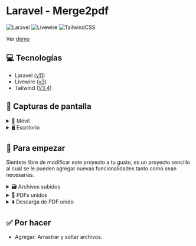 # Laravel - Merge2pdf

![Laravel](https://img.shields.io/badge/laravel-%23FF2D20.svg?style=for-the-badge&logo=laravel&logoColor=white)
![Livewire](https://img.shields.io/badge/livewire-%234e56a6.svg?style=for-the-badge&logo=livewire&logoColor=white)
![TailwindCSS](https://img.shields.io/badge/tailwindcss-%2338B2AC.svg?style=for-the-badge&logo=tailwind-css&logoColor=white)

Ver [demo](https://tl-developer-site.infinityfreeapp.com/merge2pdf/public/?i=1)

## 💻 Tecnologías

- Laravel ([v11](https://laravel.com/docs/11.x))
- Livewire ([v3](https://livewire.laravel.com/docs/quickstart))
- Tailwind ([V3.4](https://tailwindcss.com/docs/installation))

## 🪮 Capturas de pantalla

<details>
<summary>📱 Móvil</summary>

| Sección | Captura |
| ------- | ------- |
| Inicio | <img src="https://github.com/user-attachments/assets/cbd061e2-0aff-4e88-9445-9111667994d9" alt="Home page - mobile" height="500" /> |
| Subiendo archivos | <img src="https://github.com/user-attachments/assets/1e6bae3d-5b29-4f04-ba71-4ddb4c0ae901" alt="Uploading files - mobile" height="500" /> |
| Agregando más archivos | <img src="https://github.com/user-attachments/assets/5c058c64-0ff0-4714-98b1-b86ca45bd4b0" alt="Adding files - mobile" height="500" /> |
| Listado de archivos | <img src="https://github.com/user-attachments/assets/b6e0f7a8-84f8-40d0-a66a-4ad9b661e063" alt="Files list - mobile" height="500" /> |
| Validación | <img src="https://github.com/user-attachments/assets/e2810a6f-1853-43a2-a1eb-dbfcd52fc31b" alt="Validations - mobile" height="500" /> |
| Descarga | <img src="https://github.com/user-attachments/assets/f781a38f-0bbe-4b83-98d7-0394c825b6f1" alt="Download - mobile" height="500" /> |

</details>

<details>
<summary>🖥️ Escritorio</summary>

| Sección | Captura |
| ------- | ------- |
| Inicio | <img src="https://github.com/user-attachments/assets/f32a16d4-472e-4dc4-8331-0620261cd557" alt="Home page - Desktop" height="300" /> |
| Subiendo archivos | <img src="https://github.com/user-attachments/assets/e3122370-ba5a-4ccf-b590-a44acb60c812" alt="Uploading files - Desktop" height="300" /> |
| Listado de archivos | <img src="https://github.com/user-attachments/assets/c245dd98-5ba2-4084-9422-6f626e9f72db" alt="Files list - Desktop" height="300" /> |
| Descarga | <img src="https://github.com/user-attachments/assets/b726efa9-2526-49ff-abd5-cdf578afb25a" alt="Download - Desktop" height="300" /> |
    
</details>


## 🚀 Para empezar

Sientete libre de modificar este proyecto a tu gusto, es un proyecto sencillo al cual se le pueden agregar nuevas funcionalidades tanto como sean necesarias.

<details>
<summary> 🗃️ Archivos subidos </summary>    
    
Para este proyecto, los archivos subidos se guardan en `storage/app/public/temp`
    
![Uploaded files dir](https://github.com/user-attachments/assets/3aceee77-b5f1-471c-a775-558fff47b83f)   

Livewire te permite cambiar la ubicación en donde se guardarán los archivos que suba el usuario, para ello es necesario modificar el archivo `livewire.php` ubicado en la carpeta `config`

![Config livewire.php](https://github.com/user-attachments/assets/483e7844-cbdb-4785-bbab-62fbd0f96a2e)

Dentro del archivo busca `temporary_file_upload`, el cual se ve de la siguiente manera:

![temporary_file_upload](https://github.com/user-attachments/assets/aab63b91-7de9-4106-ad8b-eca7bdab5259)

Como podras notar, para este proyecto esta configurado, pero en caso de que lo quiras cambiar, modifica `directory` por el nombre de la carpeta de tu elección:

```php
'directory' => 'ruta/a/tu/directorio'
```

Ten en cuenta que la unidad de almacenamiento esta seleccionada en `public` por lo que tu direcotrio debera de estar dentro de `storage/app/public`

En caso de no contar con el archivo `livewire.php` puedes generarlo con el siguiente comando:

```bash
> php artisan livewire:publish --config
```

</details>

<details>
<summary>📂 PDFs unidos </summary>

Los archivos PDF que se unen, se guardan en `storage/app/public/mergedpdfs`

![Merged pdfs](https://github.com/user-attachments/assets/776520df-d6e7-4cda-a4b0-b67ced50faa5)

También puedes cambiar la carpeta destino, creando la tuya, te recomiendo hacerlo dentro de `storage/app/public`. Posteriormente es necesario cambiar el archivo `UploadPDf.php` ubicado en `app/Livewire`

![upload pdf](https://github.com/user-attachments/assets/4b9af869-8f5f-4d8b-aca9-2693f73999ea)

Aquí deberás cambiar la varibale `$pdf_path` dentro del método `merge_pdfs()`
En nuestro proyecto está de la siguiente manera:
```php
$pdf_path = storage_path('app/public/mergedpdfs/');
```
Reemplaza el argumento que se le da a la función `storage_path` por la ruta a tu directorio:
```php
#Ejemplo
$pdf_path = storage_path('app/public/ruta/a/tu/carpeta/');
```

De igual manera dentro de este archivo, puedes cambiar el nombre del nuevo pdf creado, cambiando `$filename`:
En nuestro proyecto está de la siguiente manera:
```php
#Concatena 'PDF-Unido con la fecha que se obtiene en la ejecución 
$filename =  'PDF-Unido '.date('m-d-Y h-i-s a', time()).'.pdf';
```
Esta así para evitar conflictos con nombres repetidos y cause errores de descarga.
Puedes cambiar al nombre de tu preferencia, toma en cuenta lo anterior, para evitar conflictos
```php
#Ejemplo
$filename =  'Tu-propio-nombre.pdf';
```
</details>

<details>
<summary>⬇️ Descarga de PDF unido</summary>
    
En caso de que hayas cambiado la carpeta de destino donde se guardarán los pdf unidos, también es necesario cambiar la ruta de descarga, para ello deberás econtrar el archivo `Download.php` dentro de `app/Livewire`

![Download](https://github.com/user-attachments/assets/0e993637-751d-4983-ad5b-5f3a704e2ff6)
Aquí, modificarás el método `download()`
```php
public function download() {
    #Se hace uso de response()->download()
    #Recibe la ruta al archivo a descargar como argumento
    return response()->download(storage_path('app/public/mergedpdfs/') . $this->filename);
}
```
Agrega la ruta a tu directorio que cambiaste previamente en `UploadPdf.php`
```php
public function download() {
    #Ejemplo
    return response()->download(storage_path('app/public/ruta/a/tu/directorio/') . $this->filename);
}
```
Listo, ahora todo seguirá funcionando sin problemas.
</details>

## ✅ Por hacer

- Agregar: Arrastrar y soltar archivos.
